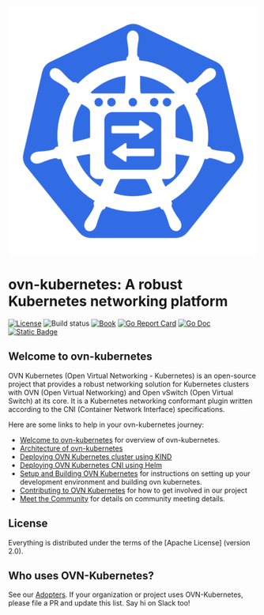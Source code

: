 ![ovn-kubernetes logo](./docs/images/ovn-inside-k8s.png) <!-- markdownlint-disable-line first-line-heading -->

# ovn-kubernetes: A robust Kubernetes networking platform

[![License][apache2-badge]][apache2-url]
![Build status][build-badge]
[![Book][book-badge]][book-url]
[![Go Report Card][go-report-card-badge]][go-report-url]
[![Go Doc][go-doc-badge]][go-doc-url]
[![Static Badge][slack-badge]][slack-url]


[apache2-badge]: https://img.shields.io/badge/License-Apache%202.0-blue.svg
[apache2-url]: https://opensource.org/licenses/Apache-2.0
[build-badge]: https://img.shields.io/github/actions/workflow/status/ovn-org/ovn-kubernetes/test.yml?branch=master
[book-badge]: https://img.shields.io/badge/read%20the-book-9cf.svg
[book-url]: https://ovn-kubernetes.io/
[go-report-card-badge]: https://goreportcard.com/badge/github.com/ovn-org/ovn-kubernetes
[go-report-url]: https://goreportcard.com/report/github.com/ovn-org/ovn-kubernetes
[go-doc-badge]: https://pkg.go.dev/badge/github.com/ovn-org/ovn-kubernetes
[go-doc-url]: https://pkg.go.dev/github.com/ovn-org/ovn-kubernetes
[slack-badge]: https://img.shields.io/badge/slack-ovn_kubernetes-blue
[slack-url]: https://ovn-org.slack.com/

## Welcome to ovn-kubernetes

OVN Kubernetes (Open Virtual Networking - Kubernetes) is an open-source project
that provides a robust networking solution for Kubernetes clusters with
OVN (Open Virtual Networking) and Open vSwitch (Open Virtual Switch) at its core.
It is a Kubernetes networking conformant plugin written according to the
CNI (Container Network Interface) specifications.

Here are some links to help in your ovn-kubernetes journey:

- [Welcome to ovn-kubernetes](https://ovn-kubernetes.io/) for overview of ovn-kubernetes.
- [Architecture of ovn-kubernetes](https://ovn-kubernetes.io/design/architecture/)
- [Deploying OVN Kubernetes cluster using KIND](.docs/getting-started/ovn-kubernetes-using-kind.md)
- [Deploying OVN Kubernetes CNI using Helm](.docs/getting-started/ovn-kubernetes-using-helm.md)
- [Setup and Building OVN Kubernetes](https://ovn-kubernetes.io/getting-started/building-ovn-kubernetes/) for instructions
  on setting up your development environment and building ovn kubernetes.
- [Contributing to OVN Kubernetes](https://ovn-kubernetes.io/governance/CONTRIBUTING/) for how to get involved
  in our project
- [Meet the Community](docs/governance/MEETINGS.md) for details on community
  meeting details.

## License

Everything is distributed under the terms of the [Apache License] (version 2.0).

## Who uses OVN-Kubernetes?

See our [Adopters](ADOPTERS.md). If your organization or project uses OVN-Kubernetes,
please file a PR and update this list. Say hi on Slack too!

